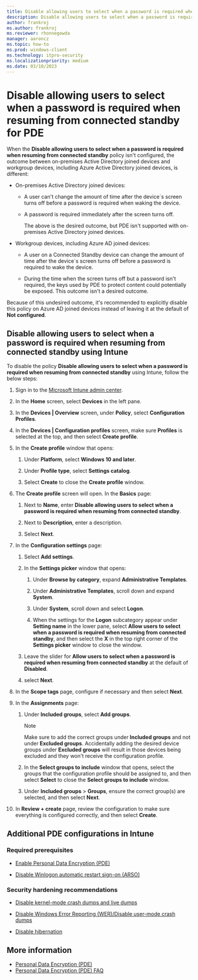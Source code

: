 ```yaml
---
title: Disable allowing users to select when a password is required when resuming from connected standby for PDE using Intune
description: Disable allowing users to select when a password is required when resuming from connected standby for PDE using Intune
author: frankroj
ms.author: frankroj
ms.reviewer: rhonnegowda
manager: aaroncz
ms.topic: how-to
ms.prod: windows-client
ms.technology: itpro-security
ms.localizationpriority: medium
ms.date: 03/10/2023
---
```


# Disable allowing users to select when a password is required when resuming from connected standby for PDE

When the **Disable allowing users to select when a password is required when resuming from connected standby** policy isn't configured, the outcome between on-premises Active Directory joined devices and workgroup devices, including Azure Active Directory joined devices, is different:

- On-premises Active Directory joined devices:

  - A user can't change the amount of time after the device´s screen turns off before a password is required when waking the device.

  - A password is required immediately after the screen turns off.

    The above is the desired outcome, but PDE isn't supported with on-premises Active Directory joined devices.

- Workgroup devices, including Azure AD joined devices:

  - A user on a Connected Standby device can change the amount of time after the device´s screen turns off before a password is required to wake the device.

  - During the time when the screen turns off but a password isn't required, the keys used by PDE to protect content could potentially be exposed. This outcome isn't a desired outcome.

Because of this undesired outcome, it's recommended to explicitly disable this policy on Azure AD joined devices instead of leaving it at the default of **Not configured**.

## Disable allowing users to select when a password is required when resuming from connected standby using Intune

To disable the policy **Disable allowing users to select when a password is required when resuming from connected standby** using Intune, follow the below steps:

1. Sign in to the [Microsoft Intune admin center](https://go.microsoft.com/fwlink/?linkid=2109431).

1. In the **Home** screen, select **Devices** in the left pane.

1. In the **Devices | Overview** screen, under **Policy**, select **Configuration Profiles**.

1. In the **Devices | Configuration profiles** screen, make sure **Profiles** is selected at the top, and then select **Create profile**.

1. In the **Create profile** window that opens:

   1. Under **Platform**, select **Windows 10 and later**.

   1. Under **Profile type**, select **Settings catalog**.

   1. Select **Create** to close the **Create profile** window.

1. The **Create profile** screen will open. In the **Basics** page:

    1. Next to **Name**, enter **Disable allowing users to select when a password is required when resuming from connected standby**.

    1. Next to **Description**, enter a description.

    1. Select **Next**.

1. In the **Configuration settings** page:

   1. Select **Add settings**.

   1. In the **Settings picker** window that opens:

      1. Under **Browse by category**, expand **Administrative Templates**.

      1. Under **Administrative Templates**, scroll down and expand **System**.

      1. Under **System**, scroll down and select **Logon**.

      1. When the settings for the **Logon** subcategory appear under **Setting name** in the lower pane, select **Allow users to select when a password is required when resuming from connected standby**, and then select the **X** in the top right corner of the **Settings picker** window to close the window.

   1. Leave the slider for **Allow users to select when a password is required when resuming from connected standby** at the default of **Disabled**.

   1. select **Next**.

1. In the **Scope tags** page, configure if necessary and then select **Next**.

1. In the **Assignments** page:

   1. Under **Included groups**, select **Add groups**.

        > [!NOTE]
        >
        > Make sure to add the correct groups under **Included groups** and not under **Excluded groups**. Accidentally adding the desired device groups under **Excluded groups** will result in those devices being excluded and they won't receive the configuration profile.

   1. In the **Select groups to include** window that opens, select the groups that the configuration profile should be assigned to, and then select **Select** to close the **Select groups to include** window.

   1. Under **Included groups** > **Groups**, ensure the correct group(s) are selected, and then select **Next**.

1. In **Review + create** page, review the configuration to make sure everything is configured correctly, and then select **Create**.

## Additional PDE configurations in Intune

### Required prerequisites

- [Enable Personal Data Encryption (PDE)](../pde-in-intune/intune-enable-pde.md)

- [Disable Winlogon automatic restart sign-on (ARSO)](../pde-in-intune/intune-disable-arso.md)

### Security hardening recommendations

- [Disable kernel-mode crash dumps and live dumps](../pde-in-intune/intune-disable-memory-dumps.md)

- [Disable Windows Error Reporting (WER)/Disable user-mode crash dumps](../pde-in-intune/intune-disable-wer.md)

- [Disable hibernation](../pde-in-intune/intune-disable-hibernation.md)

## More information

- [Personal Data Encryption (PDE)](../overview-pde.md)
- [Personal Data Encryption (PDE) FAQ](../faq-pde.yml)
